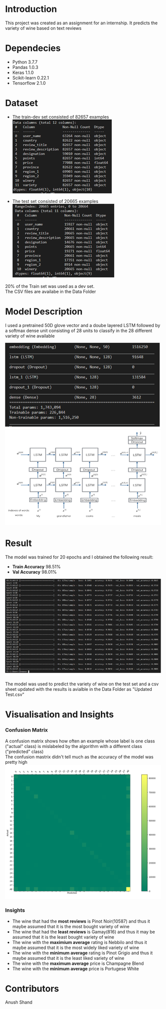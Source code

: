 # Introduction
This project was created as an assignment for an internship. It predicts the variety of wine based on text reviews

# Dependecies
* Python 3.7.7
* Pandas 1.0.3
* Keras 1.1.0
* Scikit-learn 0.22.1
* Tensorflow 2.1.0

# Dataset
* The train-dev set consisted of 82657 examples  
![TrainData](/Images/TrainData.png)  

* The test set consisted of 20665 examples  
![TestData](/Images/TestData.png)  

20% of the Train set was used as a dev set.  
The CSV files are availabe in the Data Folder  
  
    
# Model Description  
  
I used a pretrained 50D glove vector and a doube layered LSTM followed by a softmax dense unit consisting of 28 units to classify in the 28 different variety of wine available
  
![ModelSummary](/Images/Model.png)  
![ModelDescription](/Images/ModelStructure.png)  
    
# Result
The model was trained for 20 epochs and I obtained the following result:  
* **Train Accuracy** 98.51%  
* **Val Accuracy**     98.01%  
  
![Accuracy](/Images/Accuracy.png)  
  
The model was used to predict the variety of wine on the test set and a csv sheet updated with the results is avialble in the Data Folder as "Updated Test.csv"  

# Visualisation and Insights

### Confusion Matrix 
A confusion matrix shows how often an example whose label is one class ("actual" class) is mislabeled by the algorithm with a different class ("predicted" class)  
The confusion mastrix didn't tell much as the accuracy of the model was pretty high
![Confusion](/Images/cm.png) 

### Insights
* The wine that had the **most reviews** is Pinot Noir(10587) and thus it maybe assumed that it is the most bought variety of wine  
* The wine that had the **least reviews** is Gamay(816) and thus it may be assumed that it is the least bought variety of wine 
* The wine with the **maximium average** rating is Nebbilo and thus it maybe assumed that it is the most widely liked variety of wine
* The wine with the **minimum average** rating is Pinot Grigio and thus it maybe assumed that it is the least liked variety of wine
* The wine with the **maximum average** price is Champagne Blend
* The wine with the **minimum average** price is Portugese White  
  
  
# Contributors
Anush Shand

